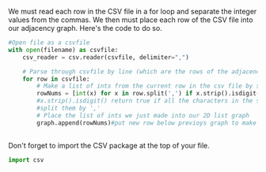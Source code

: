 <!-- title={fileReader()} -->

<!-- concepts={File Input Output, Parsing CSV Files, 2D Lists} -->

<!--badges={Python:30,Algorithms:60}-->

We must read each row in the CSV file in a for loop and separate the integer values from the commas. We then must place each row of the CSV file into our adjacency graph. Here's the code to do so.

```Python
#Open file as a csvfile
with open(filename) as csvfile:
    csv_reader = csv.reader(csvfile, delimiter=",")

    # Parse through csvfile by line (which are the rows of the adjacency matrix in our case)
    for row in csvfile:
        # Make a list of ints from the current row in the csv file by splitting the numbers from the ,
        rowNums = [int(x) for x in row.split(',') if x.strip().isdigit()]
        #x.strip().isdigit() return true if all the characters in the string is digit
        #split them by ','
        # Place the list of ints we just made into our 2D list graph
        graph.append(rowNums)#put new row below previoys graph to make it as an matrix
    
```

Don't forget to import the CSV package at the top of your file.

```Python
import csv
```
